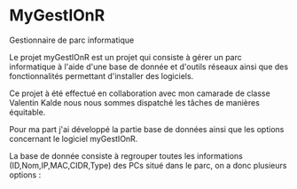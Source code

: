 # MyGestIOnR
Gestionnaire de parc informatique

Le projet myGestIOnR est un projet qui consiste à gérer un parc informatique à l'aide d'une base de donnée et d'outils réseaux ainsi que des fonctionnalités permettant d'installer des logiciels.

Ce projet à été effectué en collaboration avec mon camarade de classe Valentin Kalde nous nous sommes dispatché les tâches de manières équitable.

Pour ma part j'ai développé la partie base de données ainsi que les options concernant le logiciel myGestIOnR.

La base de donnée consiste à regrouper toutes les informations (ID,Nom,IP,MAC,CIDR,Type) des PCs situé dans le parc, on a donc plusieurs options :

